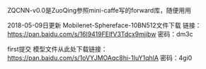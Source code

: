 ZQCNN-v0.0是ZuoQing参照mini-caffe写的forward库，随便用用


2018-05-09日更新
Mobilenet-Sphereface-10BN512文件下载
链接：https://pan.baidu.com/s/16l9419FElfV3Tdcx9mjibw 密码：dm3c


first提交
模型文件从此处下载链接：https://pan.baidu.com/s/1oVYJMOAqc8hi-1IuY1qhlA 密码：4gi0


